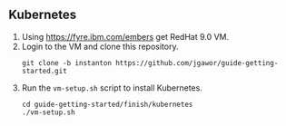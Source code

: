 ## Kubernetes

1. Using https://fyre.ibm.com/embers get RedHat 9.0 VM.
1. Login to the VM and clone this repository.
   ```
   git clone -b instanton https://github.com/jgawor/guide-getting-started.git
   ```
1. Run the `vm-setup.sh` script to install Kubernetes.
   ```
   cd guide-getting-started/finish/kubernetes
   ./vm-setup.sh
   ```

   
